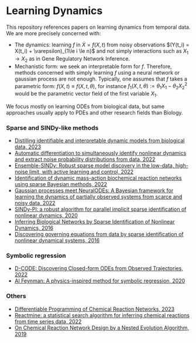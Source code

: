 # Learning Dynamics
This repository references papers on learning dynamics from temporal data. We are more precisely concerned with:

- The dynamics: learning $f$ in $\dot{X} = f(X,t)$ from noisy observations $(Y(t_i) = X(t_i) + \varepsilon)_{1\le i \le n\}$ and not simply interactions such as $X_1\to X_2$ as in Gene Regulatory Network Inference.
- Mechanistic form: we seek an interpretable form for $f$. Therefore, methods concerned with simply learning $f$ using a neural network or gaussian process are not enough. Typically, one assumes that $f$ takes a parametric form: $f(X,t) \equiv f(X,t,\theta)$, for instance $f_1(X,t,\theta) := \theta_1 X_1 - \theta_2 X_2^2$ would be the parametric vector field of the first variable $X_1$.

We focus mostly on learning ODEs from biological data, but same approaches usually apply to PDEs and other research fields than Biology.

### Sparse and SINDy-like methods

- [Distilling identifiable and interpretable dynamic models from biological data, 2023](https://www.biorxiv.org/content/10.1101/2023.03.13.532340v2.abstract)
- [Automatic differentiation to simultaneously identify
nonlinear dynamics and extract noise probability
distributions from data, 2022](https://iopscience.iop.org/article/10.1088/2632-2153/ac567a)
- [Ensemble-SINDy: Robust sparse model discovery in the low-data, high-noise limit, with active learning and control, 2022](https://royalsocietypublishing.org/doi/full/10.1098/rspa.2021.0904)
- [Identification of dynamic mass-action biochemical reaction networks using sparse Bayesian methods, 2022](https://journals.plos.org/ploscompbiol/article?id=10.1371/journal.pcbi.1009830)
- [Gaussian processes meet NeuralODEs: A Bayesian framework for learning the dynamics of partially observed systems from scarce and noisy data, 2022](https://arxiv.org/pdf/2103.03385.pdf)
- [SINDy-PI: a robust algorithm for parallel implicit sparse identification of nonlinear dynamics, 2020](https://royalsocietypublishing.org/doi/10.1098/rspa.2020.0279)
- [Inferring Biological Networks by Sparse Identification of Nonlinear Dynamics, 2016](https://ieeexplore.ieee.org/document/7809160)
- [Discovering governing equations from data by sparse identification of nonlinear dynamical systems, 2016](https://www.pnas.org/doi/10.1073/pnas.1517384113)

### Symbolic regression

- [D-CODE: Discovering Closed-form ODEs from Observed Trajectories, 2022](https://openreview.net/pdf?id=wENMvIsxNN)
- [AI Feynman: A physics-inspired method for symbolic regression, 2020](https://www.science.org/doi/10.1126/sciadv.aay2631)

### Others

- [Differentiable Programming of Chemical Reaction Networks, 2023](https://arxiv.org/abs/2302.02714)
- [Reactmine: a statistical search algorithm for inferring chemical reactions from time series data, 2022](https://arxiv.org/abs/2209.03185)
- [On Chemical Reaction Network Design by a Nested Evolution Algorithm, 2019](https://hal.science/hal-02173682)
